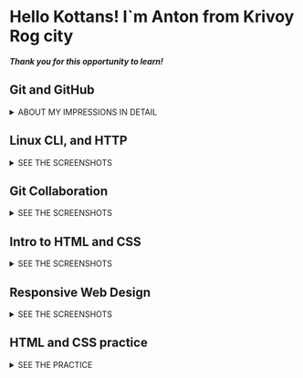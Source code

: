 # Hello Kottans! I`m Anton from Krivoy Rog city
***Thank you for this opportunity to learn!***
## Git and GitHub
<details>
<summary>ABOUT MY IMPRESSIONS IN DETAIL</summary>
### First step:
> **Coursera** https://www.coursera.org/learn/introduction-git-github
I studied the materials of the Coursera course.
It was an interesting experience due to the lab works.
<details>
<summary>SEE THE SCREENSHOT</summary>

![image](git_basic/Coursera1week.jpg)
![image](git_basic/coursera2week.jpg)
</details>
---
### Second step:
> **Learn Git Branching** https://learngitbranching.js.org/
<details>
<summary>SEE THE SCREENSHOT</summary>

![image](git_basic/Git-test.jpg)
![image](git_basic/git-test2.jpg)
</details>

I also highlighted the interesting things about  `git fetch/pull/push origin source:destination`

</details>

## Linux CLI, and HTTP


<details>
<summary>SEE THE SCREENSHOTS</summary>

![Learn Linux Commands](task_linux_cli/linux.jpg)
![Learn Linux Commands](task_linux_cli/linux2.jpg)
![Learn Linux Commands](task_linux_cli/linux3.jpg)
![Learn Linux Commands](task_linux_cli/linux4.jpg)

</details>

## Git Collaboration


<details>
<summary>SEE THE SCREENSHOTS</summary>

![image](task_git_collaboration/coursera3week.jpg)
![image](task_git_collaboration/coursera4week.jpg)
![image](task_git_collaboration/Git-test.jpg)
![image](task_git_collaboration/git-test2.jpg)

</details>

## Intro to HTML and CSS


<details>
<summary>SEE THE SCREENSHOTS</summary>

![image](task_html_css_intro/html_css_week1.jpg)
![image](task_html_css_intro/html_css_week2.jpg)
![image](task_html_css_intro/Test.jpg)

</details>

## Responsive Web Design


<details>
<summary>SEE THE SCREENSHOTS</summary>

![image](task_responsive_web_design/scrnli_01-09-2022_09-14-22.png)
![image](task_responsive_web_design/scrnli_01-09-2022_18-33-43.png)

</details>

## HTML and CSS practice


<details>
<summary>SEE THE PRACTICE</summary>

[Demo](https://malenkoak.github.io/Popup/)
[Code basic](https://github.com/MalenkoAK/kottan-frontend/blob/main/Popup/index.html)

